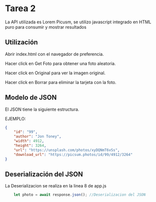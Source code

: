 # Tarea 2

La API utilizada es Lorem Picusm, se utilizo javascript integrado en HTML puro para consumir y mostrar resultados

## Utilización

Abrir index.html con el navegador de preferencia. 

Hacer click en Get Foto para obtener una foto aleatoria.

Hacer click en Original para ver la imagen original.

Hacer click en Borrar para eliminar la tarjeta con la foto.


## Modelo de JSON

El JSON tiene la siguiente estructura.

EJEMPLO:

```JSON
{
    "id": "99",
    "author": "Jon Toney",
    "width": 4912,
    "height": 3264,
    "url": "https://unsplash.com/photos/xyDQNmT6vSs",
    "download_url": "https://picsum.photos/id/99/4912/3264"
}
```

## Deserialización del JSON

La Deserializacion se realiza en la linea 8 de app.js

```javascript
    let photo = await response.json(); //Deserializacion del JSON
```
